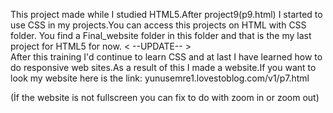 This project made while I studied HTML5.After project9(p9.html) I started to use CSS in my projects.You can access this projects on HTML with CSS folder.
You find a Final_website folder in this folder and that is the my last project for HTML5 for now.
        <       --UPDATE--      >      
After this training I'd continue to learn CSS and at last I have learned how to do responsive web sites.As a result of this I made a website.If you want to look my website 
here is the link: 
yunusemre1.lovestoblog.com/v1/p7.html

(İf the website is not fullscreen you can fix to do with zoom in or zoom out)

